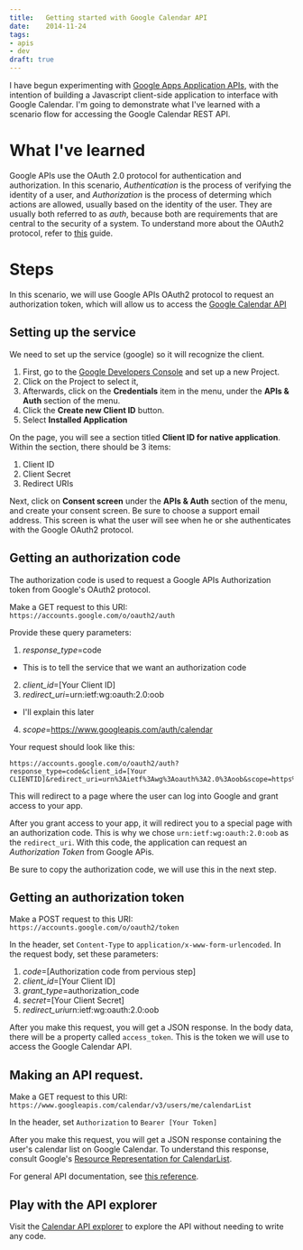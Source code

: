 ```yaml
---
title:   Getting started with Google Calendar API
date:    2014-11-24
tags:
- apis
- dev
draft: true
---
```


I have begun experimenting with [Google Apps Application APIs][0], with the intention of building a Javascript client-side application to interface with Google Calendar. I'm going to demonstrate what I've learned with a scenario flow for accessing the Google Calendar REST API.

# What I've learned

Google APIs use the OAuth 2.0 protocol for authentication and authorization. In this scenario, *Authentication* is the process of verifying the identity of a user, and *Authorization* is the process of determing which actions are allowed, usually based on the identity of the user. They are usually both referred to as *auth*, because both are requirements that are central to the security of a system. To understand more about the OAuth2 protocol, refer to [this][2] guide.

# Steps

In this scenario, we will use Google APIs OAuth2 protocol to request an authorization token, which will allow us to access the [Google Calendar API][3]

## Setting up the service

We need to set up the service (google) so it will recognize the client.

1. First, go to the [Google Developers Console][4] and set up a new Project.
2. Click on the Project to select it,
3. Afterwards, click on the **Credentials** item in the menu, under the **APIs & Auth** section of the menu.
4. Click the **Create new Client ID** button.
5. Select **Installed Application**

On the page, you will see a section titled **Client ID for native application**. Within the section, there should be 3 items:
1. Client ID
2. Client Secret
3. Redirect URIs

Next, click on **Consent screen** under the **APIs & Auth** section of the menu, and create your consent screen. Be sure to choose a support email address. This screen is what the user will see when he or she authenticates with the Google OAuth2 protocol.

## Getting an authorization code

The authorization code is used to request a Google APIs Authorization token from Google's OAuth2 protocol.

Make a GET request to this URI: `https://accounts.google.com/o/oauth2/auth`

Provide these query parameters:

1. *response_type*=code
  - This is to tell the service that we want an authorization code
2. *client_id*=[Your Client ID]
3. *redirect_uri*=urn:ietf:wg:oauth:2.0:oob
  - I'll explain this later
4. *scope*=https://www.googleapis.com/auth/calendar

Your request should look like this:

    https://accounts.google.com/o/oauth2/auth?response_type=code&client_id=[Your CLIENTID]&redirect_uri=urn%3Aietf%3Awg%3Aoauth%3A2.0%3Aoob&scope=https%3A%2F%2Fwww.googleapis.com%2Fauth%2Fcalendar

This will redirect to a page where the user can log into Google and grant access to your app.

After you grant access to your app, it will redirect you to a special page with an authorization code. This is why we chose `urn:ietf:wg:oauth:2.0:oob` as the `redirect_uri`. With this code, the application can request an *Authorization Token* from Google APis.

Be sure to copy the authorization code, we will use this in the next step.

## Getting an authorization token

Make a POST request to this URI: `https://accounts.google.com/o/oauth2/token`

In the header, set `Content-Type` to `application/x-www-form-urlencoded`.
In the request body, set these parameters:

1. *code*=[Authorization code from pervious step]
2. *client_id*=[Your Client ID]
3. *grant_type*=authorization_code
4. *secret*=[Your Client Secret]
5. *redirect_uri*urn:ietf:wg:oauth:2.0:oob

After you make this request, you will get a JSON response. In the body data, there will be a property called `access_token`. This is the token we will use to access the Google Calendar API.

## Making an API request.

Make a GET request to this URI:
`https://www.googleapis.com/calendar/v3/users/me/calendarList`

In the header, set `Authorization` to `Bearer [Your Token]`

After you make this request, you will get a JSON response containing the user's calendar list on Google Calendar. To understand this response, consult Google's [Resource Representation for CalendarList][5].

For general API documentation, see [this reference][6].

## Play with the API explorer

Visit the [Calendar API explorer][7] to explore the API without needing to write any code.  

[0]: https://developers.google.com/google-apps/app-apis
[1]: https://developers.google.com/accounts/docs/OAuth2
[2]: http://aaronparecki.com/articles/2012/07/29/1/oauth2-simplified
[3]: https://developers.google.com/google-apps/calendar/firstapp
[4]: https://console.developers.google.com/project
[5]:  https://developers.google.com/google-apps/calendar/v3/reference/calendarList#resource
[6]: https://developers.google.com/google-apps/calendar/v3/reference/
[7]: https://developers.google.com/apis-explorer/#s/calendar/v3/
